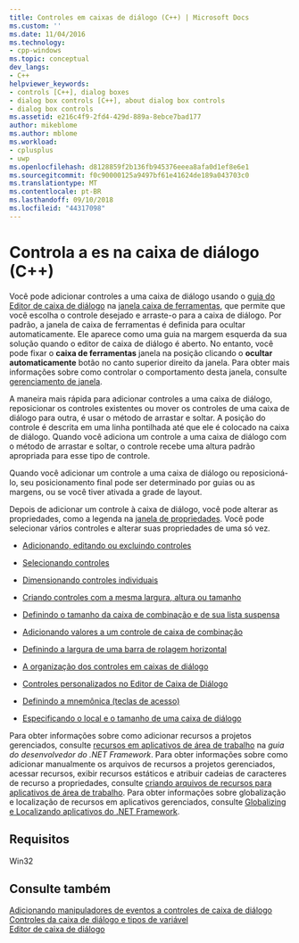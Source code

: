 ```yaml
---
title: Controles em caixas de diálogo (C++) | Microsoft Docs
ms.custom: ''
ms.date: 11/04/2016
ms.technology:
- cpp-windows
ms.topic: conceptual
dev_langs:
- C++
helpviewer_keywords:
- controls [C++], dialog boxes
- dialog box controls [C++], about dialog box controls
- dialog box controls
ms.assetid: e216c4f9-2fd4-429d-889a-8ebce7bad177
author: mikeblome
ms.author: mblome
ms.workload:
- cplusplus
- uwp
ms.openlocfilehash: d8128859f2b136fb945376eeea8afa0d1ef8e6e1
ms.sourcegitcommit: f0c90000125a9497bf61e41624de189a043703c0
ms.translationtype: MT
ms.contentlocale: pt-BR
ms.lasthandoff: 09/10/2018
ms.locfileid: "44317098"
---
```

# <a name="controls-in-dialog-box-ces"></a>Controla a es na caixa de diálogo (C++)

Você pode adicionar controles a uma caixa de diálogo usando o [guia do Editor de caixa de diálogo](../windows/dialog-editor-tab-toolbox.md) na [janela caixa de ferramentas](/visualstudio/ide/reference/toolbox), que permite que você escolha o controle desejado e arraste-o para a caixa de diálogo. Por padrão, a janela de caixa de ferramentas é definida para ocultar automaticamente. Ele aparece como uma guia na margem esquerda da sua solução quando o editor de caixa de diálogo é aberto. No entanto, você pode fixar o **caixa de ferramentas** janela na posição clicando o **ocultar automaticamente** botão no canto superior direito da janela. Para obter mais informações sobre como controlar o comportamento desta janela, consulte [gerenciamento de janela](/visualstudio/ide/customizing-window-layouts-in-visual-studio).

A maneira mais rápida para adicionar controles a uma caixa de diálogo, reposicionar os controles existentes ou mover os controles de uma caixa de diálogo para outra, é usar o método de arrastar e soltar. A posição do controle é descrita em uma linha pontilhada até que ele é colocado na caixa de diálogo. Quando você adiciona um controle a uma caixa de diálogo com o método de arrastar e soltar, o controle recebe uma altura padrão apropriada para esse tipo de controle.

Quando você adicionar um controle a uma caixa de diálogo ou reposicioná-lo, seu posicionamento final pode ser determinado por guias ou as margens, ou se você tiver ativada a grade de layout.

Depois de adicionar um controle à caixa de diálogo, você pode alterar as propriedades, como a legenda na [janela de propriedades](/visualstudio/ide/reference/properties-window). Você pode selecionar vários controles e alterar suas propriedades de uma só vez.

- [Adicionando, editando ou excluindo controles](adding-editing-or-deleting-controls.md)

- [Selecionando controles](../windows/selecting-controls.md)

- [Dimensionando controles individuais](../windows/sizing-individual-controls.md)

- [Criando controles com a mesma largura, altura ou tamanho](../windows/making-controls-the-same-width-height-or-size.md)

- [Definindo o tamanho da caixa de combinação e de sua lista suspensa](setting-the-size-of-the-combo-box-and-its-drop-down-list.md)

- [Adicionando valores a um controle de caixa de combinação](../windows/adding-values-to-a-combo-box-control.md)

- [Definindo a largura de uma barra de rolagem horizontal](../windows/setting-the-width-of-a-horizontal-scroll-bar.md)

- [A organização dos controles em caixas de diálogo](../windows/arrangement-of-controls-on-dialog-boxes.md)

- [Controles personalizados no Editor de Caixa de Diálogo](custom-controls-in-the-dialog-editor.md)

- [Definindo a mnemônica (teclas de acesso)](../windows/defining-mnemonics-access-keys.md)

- [Especificando o local e o tamanho de uma caixa de diálogo](../windows/specifying-the-location-and-size-of-a-dialog-box.md)

Para obter informações sobre como adicionar recursos a projetos gerenciados, consulte [recursos em aplicativos de área de trabalho](/dotnet/framework/resources/index) na *guia do desenvolvedor do .NET Framework*. Para obter informações sobre como adicionar manualmente os arquivos de recursos a projetos gerenciados, acessar recursos, exibir recursos estáticos e atribuir cadeias de caracteres de recurso a propriedades, consulte [criando arquivos de recursos para aplicativos de área de trabalho](/dotnet/framework/resources/creating-resource-files-for-desktop-apps). Para obter informações sobre globalização e localização de recursos em aplicativos gerenciados, consulte [Globalizing e Localizando aplicativos do .NET Framework](/dotnet/standard/globalization-localization/index).

## <a name="requirements"></a>Requisitos

Win32

## <a name="see-also"></a>Consulte também

[Adicionando manipuladores de eventos a controles de caixa de diálogo](../windows/adding-event-handlers-for-dialog-box-controls.md)  
[Controles da caixa de diálogo e tipos de variável](../ide/dialog-box-controls-and-variable-types.md)  
[Editor de caixa de diálogo](../windows/dialog-editor.md)